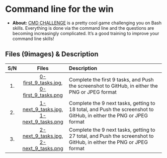 # Command line for the win
* **About:**
[CMD CHALLENGE](https://cmdchallenge.com/) is a pretty cool game challenging you on Bash skills. Everything is done via the command line and the questions are becoming increasingly complicated. It’s a good training to improve your command line skills!

## Files (9images) & Description
| S/N   |       Files          |        Description  |
|:-----:|:--------------------:|:-------------------|
| 1. |[0-first_9_tasks.jpg](alx-system_engineering-devops/command_line_for_the_win/0-first_9_tasks.jpg), <br> [0-first_9_tasks.png]( alx-system_engineering-devops/command_line_for_the_win/0-first_9_tasks.png ) |Complete the first 9 tasks, and Push the screenshot to GitHub, in either the PNG or JPEG format |
|2. | [1-next_9_tasks.jpg](alx-system_engineering-devops/command_line_for_the_win/1-first_9_tasks.jpg), <br> [1-next_9_tasks.png](alx-system_engineering-devops/command_line_for_the_win/1-first_9_tasks.png) |Complete the 9 next tasks, getting to 18 total, and Push the screenshot to GitHub, in either the PNG or JPEG format |
|3. |[2-next_9_tasks.jpg](alx-system_engineering-devops/command_line_for_the_win/2-first_9_tasks.jpg), <br> [2-next_9_tasks.png](alx-system_engineering-devops/command_line_for_the_win/2-first_9_tasks.png)| Complete the 9 next tasks, getting to 27 total, and Push the screenshot to GitHub, in either the PNG or JPEG format |
